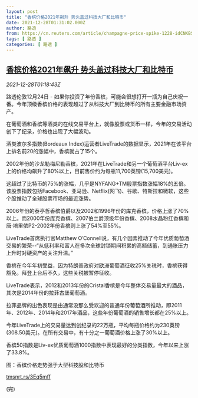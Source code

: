 ```yaml
---
layout: post
title: "香槟价格2021年飙升 势头盖过科技大厂和比特币"
date: 2021-12-28T01:31:02.000Z
author: 路透
from: https://cn.reuters.com/article/champagne-price-spike-1228-idCNKBS2J7025
tags: [ 路透 ]
categories: [ 路透 ]
---
```

<!--1640655062000-->
[香槟价格2021年飙升 势头盖过科技大厂和比特币](https://cn.reuters.com/article/champagne-price-spike-1228-idCNKBS2J7025)
------

<div>
<div><i>2021-12-28T01:18:43Z</i></div><p>路透伦敦12月24日 - 如果你投资了年份香槟，可能会很想打开一瓶为自己庆祝一番。今年顶级香槟价格的表现超过了从科技大厂到比特币的所有主要金融市场资产。</p><p>在葡萄酒和香槟等酒类的在线交易平台上，就像股票或货币一样，今年的交易活动创下了纪录，价格也出现了大幅波动。</p><p>酒类波尔多指数(Bordeaux Index)运营者LiveTrade的数据显示，2021年在该平台上排名前20的涨幅中，香槟就占了15个。</p><p>2002年份的沙龙勒梅尼勒香槟，2021年在LiveTrade和另一个葡萄酒平台Liv-ex上的价格均飙升了80%以上，目前售价约为每瓶11,700英镑(15,700美元)。</p><p>这超过了比特币的75%的涨幅，几乎是NYFANG+TM股票指数涨幅18%的五倍。该股票指数包括Facebook、亚马逊、Netflix(网飞)、谷歌、特斯拉和微软，这些个股推动了全球股票市场的最近涨势。</p><p>2006年份的泰亭哲香槟伯爵以及2002和1996年份的库克香槟，价格上涨了70%以上。而2000年份库克香槟、2007伯兰爵顶级年份香槟、2008水晶粉红香槟和唐·培里侬P2-2002年份香槟则上涨了54%至55%。</p><p>LiveTrade首席执行官Matthew O’Connell说，有几个因素推动了今年优质葡萄酒交易的繁荣--“从低利率和富人在多次全球封锁期间积累的高额储蓄，到通胀压力上升时对硬资产的关注升温。”</p><p>香槟在今年年初受益，因为特朗普政府对欧洲葡萄酒征收25%关税时，香槟获得豁免。拜登上台后不久，这些关税被暂停征收。</p><p>LiveTrade表示，2012和2013年份的Cristal香槟是今年整体交易量最大的酒品，其次是2014年份的拉菲古堡葡萄酒。</p><p>拉菲品牌的出色表现是由通常没那么受欢迎的普通年份葡萄酒所推动，即2011年、2012年、2014年和2017年酒品，这些年份葡萄酒的销售增长都在25%以上。</p><p>今年LiveTrade上的交易量达到创纪录的22万瓶，平均每瓶价格约为230英镑(308.50美元)。在所有交易中，有十分之一葡萄酒价格上涨了30%以上。</p><p>香槟50指数是Liv-ex优质葡萄酒1000指数中表现最好的分类指数，今年以来上涨了33.8%。</p><p>图：香槟价格走势强于大型科技股和比特币</p><p><a href="https://tmsnrt.rs/3Eq5mff">tmsnrt.rs/3Eq5mff</a></p><p>(完)</p>
</div>
